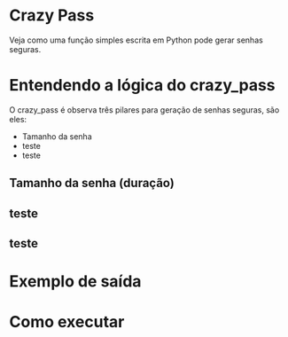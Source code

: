 # Crazy Pass
Veja como uma função simples escrita em Python pode gerar senhas seguras.

# Entendendo a lógica do crazy_pass
O crazy_pass é observa três pilares para geração de senhas seguras, são eles:

* Tamanho da senha
* teste
* teste

## Tamanho da senha (duração)
## teste
## teste

# Exemplo de saída

# Como executar